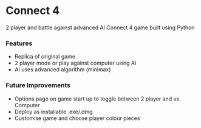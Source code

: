 # Connect 4

2 player and battle against advanced AI Connect 4 game built using Python

### Features

* Replica of original game
* 2 player mode or play against computer using AI
* AI uses advanced algorithm (minimax)

### Future Improvements

* Options page on game start up to toggle between 2 player and vs Computer
* Deploy as installable .exe/.dmg
* Customise game and choose player colour pieces
